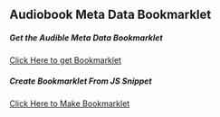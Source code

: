 ## Audiobook Meta Data Bookmarklet

##### Get the Audible Meta Data Bookmarklet
[Click Here to get Bookmarklet](https://htmlpreview.github.io/?https://github.com/ShrekIsLoveLife/audible-meta-bookmarklet/blob/master/bookmarklet.html "Click Here to get Bookmarklet")

##### Create Bookmarklet From JS Snippet
[Click Here to Make Bookmarklet](https://htmlpreview.github.io/?https://github.com/ShrekIsLoveLife/audible-meta-bookmarklet/blob/master/_make_bookmarklet.html "Click Here to Make Bookmarklet")

